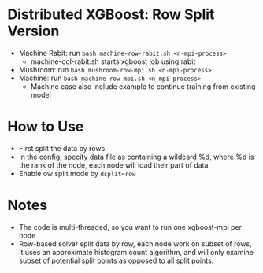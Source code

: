 Distributed XGBoost: Row Split Version
====
* Machine Rabit: run ```bash machine-row-rabit.sh <n-mpi-process>```
  - machine-col-rabit.sh starts xgboost job using rabit
* Mushroom: run ```bash mushroom-row-mpi.sh <n-mpi-process>```
* Machine: run ```bash machine-row-mpi.sh <n-mpi-process>```
  - Machine case also include example to continue training from existing model

How to Use
====
* First split the data by rows
* In the config, specify data file as containing a wildcard %d, where %d is the rank of the node, each node will load their part of data
* Enable ow split mode by ```dsplit=row```

Notes
====
* The code is multi-threaded, so you want to run one xgboost-mpi per node
* Row-based solver split data by row, each node work on subset of rows, it uses an approximate histogram count algorithm,
  and will only examine subset of potential split points as opposed to all split points.

